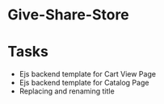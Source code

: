 # Give-Share-Store

# Tasks
- Ejs backend template for Cart View Page
- Ejs backend template for Catalog Page
- Replacing and renaming title  
